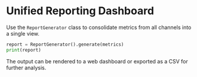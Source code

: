 # Unified Reporting Dashboard

Use the `ReportGenerator` class to consolidate metrics from all channels into a single view.

```python
report = ReportGenerator().generate(metrics)
print(report)
```

The output can be rendered to a web dashboard or exported as a CSV for further analysis.
